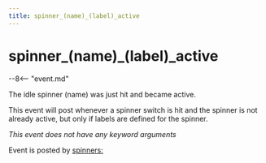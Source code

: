 ```yaml
---
title: spinner_(name)_(label)_active
---
```


# spinner_(name)_(label)_active


--8<-- "event.md"

The idle spinner (name) was just hit and became active.

This event will post whenever a spinner switch is hit and the spinner is
not already active, but only if labels are defined for the spinner.

*This event does not have any keyword arguments*

Event is posted by [spinners:](../config/spinners.md)

